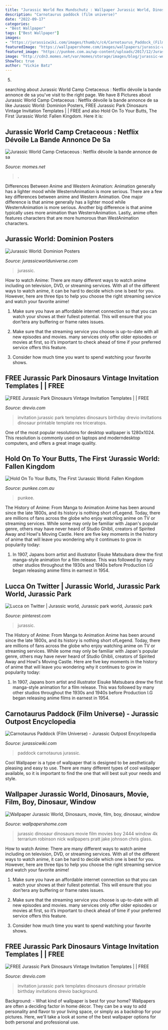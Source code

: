 ```yaml
---
title: "Jurassic World Rex Mundschutz : Wallpaper Jurassic World, Dinosaurs, Movie, Film, Boy, Dinosaur, Window"
description: "Carnotaurus paddock (film universe)"
date: "2022-09-17"
categories:
- "Best Wallpaper"
tags: ["Best Wallpaper"]
images:
- "https://jurassicwiki.com/images/thumb/c/c4/Carnotaurus_Paddock_(Film_Universe).png/1200px-Carnotaurus_Paddock_(Film_Universe).png"
featuredImage: "https://wallpapershome.com/images/wallpapers/jurassic-world-3840x2160-dinosaurs-movie-film-boy-dinosaur-window-2444.jpg"
featured_image: "https://punkee.com.au/wp-content/uploads/2017/12/Jurassic-Park.gif"
image: "http://cdn3.momes.net/var/momes/storage/images/blog/jurassic-world-camp-cretaceous-netflix-devoile-la-bande-annonce-de-sa-serie-animee/1322049-1-fre-FR/Jurassic-World-Camp-Cretaceous-Netflix-devoile-la-bande-annonce-de-sa-serie-animee.jpg"
ShowToc: true
author: "Vickie Batz"
---
```



5.

	

		
searching about Jurassic World Camp Cretaceous : Netflix dévoile la bande annonce de sa you've visit to the right page. We have 8 Pictures about Jurassic World Camp Cretaceous : Netflix dévoile la bande annonce de sa like Jurassic World: Dominion Posters, FREE Jurassic Park Dinosaurs Vintage Invitation Templates | | FREE and also Hold On To Your Butts, The First ‘Jurassic World: Fallen Kingdom. Here it is:
		
    
## Jurassic World Camp Cretaceous : Netflix Dévoile La Bande Annonce De Sa

<img loading=lazy src="http://cdn3.momes.net/var/momes/storage/images/blog/jurassic-world-camp-cretaceous-netflix-devoile-la-bande-annonce-de-sa-serie-animee/1322049-1-fre-FR/Jurassic-World-Camp-Cretaceous-Netflix-devoile-la-bande-annonce-de-sa-serie-animee.jpg" onerror="this.onerror=null;this.src='https://tse1.mm.bing.net/th?id=OIP.1zrxMf7ZSg13koxytd89PgHaHa&amp;pid=15.1';" alt="Jurassic World Camp Cretaceous : Netflix dévoile la bande annonce de sa">

_Source: momes.net_

>. 

	

Differences Between Anime and Western Animation: Animation generally has a lighter mood while WesternAnimation is more serious.
There are a few key differences between anime and Western Animation. One major difference is that anime generally has a lighter mood while WesternAnimation is more serious. Another big difference is that anime typically uses more animation than WesternAnimation. Lastly, anime often features characters that are more humorous than WestAnimation characters.

    
## Jurassic World: Dominion Posters

<img loading=lazy src="https://www.jurassicworlduniverse.com/wordpress/wp-content/uploads/2021/07/jwd-poster-002.jpg" onerror="this.onerror=null;this.src='https://tse4.mm.bing.net/th?id=OIP.pe2NRYF3PHDUvvUne0Ys9gHaLu&amp;pid=15.1';" alt="Jurassic World: Dominion Posters">

_Source: jurassicworlduniverse.com_

>jurassic. 

	

How to watch Anime: There are many different ways to watch anime including on television, DVD, or streaming services.
With all of the different ways to watch anime, it can be hard to decide which one is best for you. However, here are three tips to help you choose the right streaming service and watch your favorite anime!
1. Make sure you have an affordable internet connection so that you can watch your shows at their fullest potential. This will ensure that you don’tera any buffering or frame rates issues.

2. Make sure that the streaming service you choose is up-to-date with all new episodes and movies. many services only offer older episodes or movies at first, so it’s important to check ahead of time if your preferred service offers this feature.

3. Consider how much time you want to spend watching your favorite shows.

    
## FREE Jurassic Park Dinosaurs Vintage Invitation Templates | | FREE

<img loading=lazy src="https://www.drevio.com/wp-content/uploads/2019/04/FREE-Dinosaurs-T-Rex-Roaring-Invitation-Templates.jpg" onerror="this.onerror=null;this.src='https://tse4.mm.bing.net/th?id=OIP.RxL3t7IoGe9Oo3reTFpjhwHaKX&amp;pid=15.1';" alt="FREE Jurassic Park Dinosaurs Vintage Invitation Templates | | FREE">

_Source: drevio.com_

>invitation jurassic park templates dinosaurs birthday drevio invitations dinosaur printable template rex triceratops. 

	

One of the most popular resolutions for desktop wallpaper is 1280x1024. This resolution is commonly used on laptops and moderndesktop computers, and offers a great image quality.

    
## Hold On To Your Butts, The First ‘Jurassic World: Fallen Kingdom

<img loading=lazy src="https://punkee.com.au/wp-content/uploads/2017/12/Jurassic-Park.gif" onerror="this.onerror=null;this.src='https://tse3.mm.bing.net/th?id=OIP.65kfdehQ33lKu1II_SDZCQHaD2&amp;pid=15.1';" alt="Hold On To Your Butts, The First ‘Jurassic World: Fallen Kingdom">

_Source: punkee.com.au_

>punkee. 

	

The History of Anime: From Manga to Animation
Anime has been around since the late 1800s, and its history is nothing short ofLegend. Today, there are millions of fans across the globe who enjoy watching anime on TV or streaming services. While some may only be familiar with Japan's popular genre, others may have never heard of Studio Ghibli, creators of Spirited Away and Howl's Moving Castle. Here are five key moments in the history of anime that will leave you wondering why it continues to grow in popularity today:
1) In 1907, Japans born artist and illustrator Eisuke Matsubara drew the first manga-style animation for a film release. This was followed by many other studios throughout the 1930s and 1940s before Production I.G began releasing anime films in earnest in 1954.

    
## Lucca On Twitter | Jurassic World, Jurassic Park World, Jurassic Park

<img loading=lazy src="https://i.pinimg.com/736x/ce/ae/27/ceae27f7d6452970b310a0e835c690cb.jpg" onerror="this.onerror=null;this.src='https://tse1.mm.bing.net/th?id=OIP.35SgtpTMT5DLQ3AqC41I5QHaEK&amp;pid=15.1';" alt="Lucca on Twitter | Jurassic world, Jurassic park world, Jurassic park">

_Source: pinterest.com_

>jurassic. 

	

The History of Anime: From Manga to Animation
Anime has been around since the late 1800s, and its history is nothing short ofLegend. Today, there are millions of fans across the globe who enjoy watching anime on TV or streaming services. While some may only be familiar with Japan's popular genre, others may have never heard of Studio Ghibli, creators of Spirited Away and Howl's Moving Castle. Here are five key moments in the history of anime that will leave you wondering why it continues to grow in popularity today:
1) In 1907, Japans born artist and illustrator Eisuke Matsubara drew the first manga-style animation for a film release. This was followed by many other studios throughout the 1930s and 1940s before Production I.G began releasing anime films in earnest in 1954.

    
## Carnotaurus Paddock (Film Universe) - Jurassic Outpost Encyclopedia

<img loading=lazy src="https://jurassicwiki.com/images/thumb/c/c4/Carnotaurus_Paddock_(Film_Universe).png/1200px-Carnotaurus_Paddock_(Film_Universe).png" onerror="this.onerror=null;this.src='https://tse4.mm.bing.net/th?id=OIP.qUPAQrh__WTeDsghhwcKYwHaEK&amp;pid=15.1';" alt="Carnotaurus Paddock (Film Universe) - Jurassic Outpost Encyclopedia">

_Source: jurassicwiki.com_

>paddock carnotaurus jurassic. 

	

Cool Wallpaper is a type of wallpaper that is designed to be aesthetically pleasing and easy to use. There are many different types of cool wallpaper available, so it is important to find the one that will best suit your needs and style.

    
## Wallpaper Jurassic World, Dinosaurs, Movie, Film, Boy, Dinosaur, Window

<img loading=lazy src="https://wallpapershome.com/images/wallpapers/jurassic-world-3840x2160-dinosaurs-movie-film-boy-dinosaur-window-2444.jpg" onerror="this.onerror=null;this.src='https://tse3.mm.bing.net/th?id=OIP.9VMIHKVKY0I8Mn2bvzoBowHaEK&amp;pid=15.1';" alt="Wallpaper Jurassic World, Dinosaurs, movie, film, boy, dinosaur, window">

_Source: wallpapershome.com_

>jurassic dinosaur dinosaurs movie film movies boy 2444 window 4k terrarium robinson nick wallpapers pratt jake johnson chris glass. 

	

How to watch Anime: There are many different ways to watch anime including on television, DVD, or streaming services.
With all of the different ways to watch anime, it can be hard to decide which one is best for you. However, here are three tips to help you choose the right streaming service and watch your favorite anime!
1. Make sure you have an affordable internet connection so that you can watch your shows at their fullest potential. This will ensure that you don’tera any buffering or frame rates issues.

2. Make sure that the streaming service you choose is up-to-date with all new episodes and movies. many services only offer older episodes or movies at first, so it’s important to check ahead of time if your preferred service offers this feature.

3. Consider how much time you want to spend watching your favorite shows.

    
## FREE Jurassic Park Dinosaurs Vintage Invitation Templates | | FREE

<img loading=lazy src="https://www.drevio.com/wp-content/uploads/2019/04/FREE-Dinosaurs-Carnotaurus-Invitation-Templates-731x1024.jpg" onerror="this.onerror=null;this.src='https://tse2.mm.bing.net/th?id=OIP.IYFRyEUhN0tJVCFmvGrJ1AHaKX&amp;pid=15.1';" alt="FREE Jurassic Park Dinosaurs Vintage Invitation Templates | | FREE">

_Source: drevio.com_

>invitation jurassic park templates dinosaurs dinosaur printable birthday invitations drevio background. 

	

Background: - What kind of wallpaper is best for your home?
Wallpapers are often a deciding factor in home décor. They can be a way to add personality and flavor to your living space, or simply as a backdrop for your pictures. Here, we'll take a look at some of the best wallpaper options for both personal and professional use.

